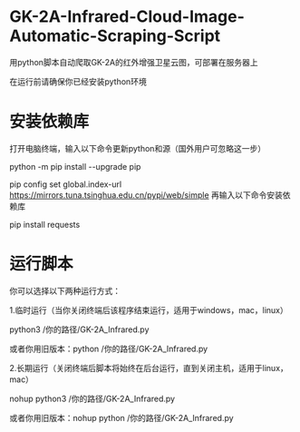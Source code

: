 # GK-2A-Infrared-Cloud-Image-Automatic-Scraping-Script
用python脚本自动爬取GK-2A的红外增强卫星云图，可部署在服务器上

在运行前请确保你已经安装python环境
# 安装依赖库
打开电脑终端，输入以下命令更新python和源（国外用户可忽略这一步）

python -m pip install --upgrade pip

pip config set global.index-url https://mirrors.tuna.tsinghua.edu.cn/pypi/web/simple
再输入以下命令安装依赖库

pip install requests
# 运行脚本
你可以选择以下两种运行方式：

1.临时运行（当你关闭终端后该程序结束运行，适用于windows，mac，linux）

python3 /你的路径/GK-2A_Infrared.py

或者你用旧版本：python /你的路径/GK-2A_Infrared.py

2.长期运行（关闭终端后脚本将始终在后台运行，直到关闭主机，适用于linux，mac）

nohup python3 /你的路径/GK-2A_Infrared.py

或者你用旧版本：nohup python /你的路径/GK-2A_Infrared.py
